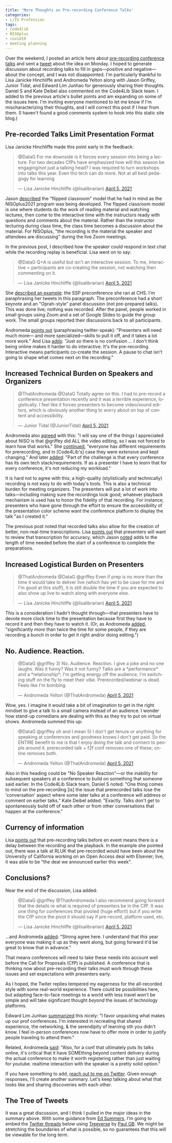 ```yaml
---
title: 'More Thoughts on Pre-recording Conference Talks'
categories:
- L/IS Profession
tags:
- code4lib
- NISOplus
- covid19
- meeting planning
---
```

Over the weekend, I posted an article here about [pre-recording conference talks](https://dltj.org/article/pre-recording-conference-talks) and sent a [tweet](https://twitter.com/DataG/status/1379033577392898048) about the idea on Monday.
I hoped to generate discussion about recording talks to fill in gaps—positive and negative—about the concept, and I was not disappointed.
I'm particularly thankful to Lisa Janicke Hinchliffe and Andromeda Yelton along with Jason Griffey, Junior Tidal, and Edward Lim Junhao for generously sharing their thoughts.
Daniel S and Kate Deibel also commented on the Code4Lib Slack team.
I added to the previous article's bullet points and am expanding on some of the issues here.
I'm inviting everyone mentioned to let me know if I'm mischaracterizing their thoughts, and I will correct this post if I hear from them.
(I haven't found a good comments system to hook into this static site blog.)

## Pre-recorded Talks Limit Presentation Format

Lisa Janicke Hinchliffe made this point early in the feedback:
<blockquote class="twitter-tweet"><p lang="en" dir="ltr">@DataG For me downside is it forces every session into being a lecture. For two decades CfPs have emphasized how will this season be engaging/not just a talking head? I was required to turn workshops into talks this year. Even tho tech can do more. Not at all best pedagogy for learning</p>&mdash; Lisa Janicke Hinchliffe (@lisalibrarian) <a href="https://twitter.com/lisalibrarian/status/1379060316634497025?ref_src=twsrc%5Etfw">April 5, 2021</a></blockquote> 

Jason [described](https://twitter.com/griffey/status/1379062462755053568) the "flipped classroom" model that he had in mind as the NISOplus2021 program was being developed.
The flipped classroom model is one where students do the work of reading material and watching lectures, then come to the interactive time with the instructors ready with questions and comments about the material.
Rather than the instructor lecturing during class time, the class time becomes a discussion about the material.
For NISOplus, "the recording is the material the speaker and attendees are discussing" during the live Zoom meetings.

In the previous post, I described how the speaker could respond in text chat while the recording replay is beneficial.
Lisa went on to say:
<blockquote class="twitter-tweet"><p lang="en" dir="ltr">@DataG Q+A is useful but isn't an interactive session. To me, interactive = participants are co-creating the session,  not watching then commenting on it.</p>&mdash; Lisa Janicke Hinchliffe (@lisalibrarian) <a href="https://twitter.com/lisalibrarian/status/1379063215313854465?ref_src=twsrc%5Etfw">April 5, 2021</a></blockquote> 

She [described an example](https://twitter.com/lisalibrarian/status/1379065709687402497): the SSP preconference she ran at CHS.  I'm paraphrasing her tweets in this paragraph.
The preconference had a short keynote and an "Oprah-style" panel discussion (not pre-prepared talks).
This was done live; nothing was recorded.
After the panel, people worked in small groups using Zoom and a set of Google Slides to guide the group work.
The small groups reported their discussions back to all participants.

Andromeda [points out](https://twitter.com/ThatAndromeda/status/1379070103141122048) (paraphrasing twitter-speak): "Presenters will need much more— and more specialized—skills to pull it off, and it takes a lot more work."
And Lisa [adds](https://twitter.com/lisalibrarian/status/1379071138383462404): "Just so there is no confusion ... I don't think being online makes it harder to do interactive. It's the pre-recording. Interactive means participants co-create the session. A pause to chat isn't going to shape what comes next on the recording."

## Increased Technical Burden on Speakers and Organizers

<blockquote class="twitter-tweet"><p lang="en" dir="ltr">@ThatAndromeda @DataG Totally agree on this. I had to pre-record a conference presentation recently and it was a terrible experience, logistically. I feel like it forces presenters to become video/sound editors, which is obviously another thing to worry about on top of content and accessibility.</p>&mdash; Junior Tidal (@JuniorTidal) <a href="https://twitter.com/JuniorTidal/status/1379075950617452547?ref_src=twsrc%5Etfw">April 5, 2021</a></blockquote> 

Andromeda also [agreed](https://twitter.com/ThatAndromeda/status/1379065758727217153) with this: "I will say one of the things I appreciated about NISO is that @griffey did ALL the video editing, so I was not forced to learn how that works."
She [continued](https://twitter.com/ThatAndromeda/status/1379067719019073537), "everyone has different requirements for prerecording, and in [Code4Lib's] case they were extensive and kept changing."
And later [added](https://twitter.com/ThatAndromeda/status/1379072014040842240): "Part of the challenge is that every conference has its own tech stack/requirements. If as a presenter I have to *learn* that for every conference, it's not reducing my workload."

It is hard not to agree with this; a high-quality (stylistically and technically) recording is not easy to do with today's tools.
This is also a technical burden for meeting organizers.
The presenters will put a lot of work into talks—including making sure the recordings look good; whatever playback mechanism is used has to honor the fidelity of that recording.
For instance, presenters who have gone through the effort to ensure the accessibility of the presentation color scheme want the conference platform to display the talk "as I created it."

The previous post noted that recorded talks also allow for the creation of better, non-real-time transcriptions.
Lisa [points out](https://twitter.com/lisalibrarian/status/1379075784565010436) that presenters will want to review that transcription for accuracy, which Jason [noted](https://twitter.com/griffey/status/1379088189483257859) adds to the length of time needed before the start of a conference to complete the preparations.

## Increased Logistical Burden on Presenters
<blockquote class="twitter-tweet"><p lang="en" dir="ltr">@ThatAndromeda @DataG @griffey Even if prep is no more than the time it would take to deliver live (which has yet to be case for me and I'm good at this stuff), it is still double the time if you are expected to also show up live to watch along with everyone else.</p>&mdash; Lisa Janicke Hinchliffe (@lisalibrarian) <a href="https://twitter.com/lisalibrarian/status/1379072398025166850?ref_src=twsrc%5Etfw">April 5, 2021</a></blockquote> 

This is a consideration I hadn't thought through—that presenters have to devote more clock time to the presentation because first they have to record it and then they have to watch it.
(Or, as Andromeda [added](https://twitter.com/ThatAndromeda/status/1379074385357774850), "significantly *more* than twice the time for some people, if they are recording a bunch in order to get it right and/or doing editing.")


## No. Audience. Reaction.

<blockquote class="twitter-tweet"><p lang="en" dir="ltr">@DataG @griffey 3) No. Audience. Reaction. I give a joke and no one laughs. Was it funny? Was it not funny? Talks are a *performance* and a *relationship*; I'm getting energy off the audience, I'm switching stuff on the fly to meet their vibe. Prerecorded/webinar is dead. Feels like I'm bombing.</p>&mdash; Andromeda Yelton (@ThatAndromeda) <a href="https://twitter.com/ThatAndromeda/status/1379068453030670354?ref_src=twsrc%5Etfw">April 5, 2021</a></blockquote> 

Wow, yes.
I imagine it would take a bit of imagination to get in the right mindset to give a talk to a small camera instead of an audience.
I wonder how stand-up comedians are dealing with this as they try to put on virtual shows.
Andromeda summed this up:
<blockquote class="twitter-tweet"><p lang="en" dir="ltr">@DataG @griffey oh and I mean 5) I don't get tenure or anything for speaking at conferences and goodness knows I don't get paid. So the ENTIRE benefit to me is that I enjoy doing the talk and connect to people around it. prerecorded talk + f2f conf removes one of these; online removes both.</p>&mdash; Andromeda Yelton (@ThatAndromeda) <a href="https://twitter.com/ThatAndromeda/status/1379069546317877249?ref_src=twsrc%5Etfw">April 5, 2021</a></blockquote> 

Also in this heading could be "No Speaker Reaction"—or the inability for subsequent speakers at a conference to build on something that someone said earlier.
In the Code4Lib Slack team, Daniel S noted: "One thing comes to mind on the pre-recording [is] the issue that prerecorded talks lose the 'conversation' aspect where some later talks at a conference will address or comment on earlier talks."
Kate Deibel added: "Exactly. Talks don't get to spontaneously build off of each other or from other conversations that happen at the conference."


## Currency of information

Lisa [points out](https://twitter.com/lisalibrarian/status/1379065709687402497) that pre-recording talks before en event means there is a delay between the recording and the playback. In the example she pointed out, there was a talk at RLUK that pre-recorded would have been about the University of California working on an Open Access deal with Elsevier; live, it was able to be "the deal we announced earlier this week". 


## Conclusions?

Near the end of the discussion, Lisa added:
<blockquote class="twitter-tweet"><p lang="en" dir="ltr">@DataG @griffey @ThatAndromeda I also recommend going forward that the details re what is required of presenters be in the CfP. It was one thing for conferences that pivoted (huge effort!) but if you write the CfP since the pivot it should say if pre-record, platform used, etc.</p>&mdash; Lisa Janicke Hinchliffe (@lisalibrarian) <a href="https://twitter.com/lisalibrarian/status/1379083233418174465?ref_src=twsrc%5Etfw">April 5, 2021</a></blockquote> 

...and Andromeda [added](https://twitter.com/ThatAndromeda/status/1379084727202766848): "Strong agree here. I understand that *this* year everyone was making it up as they went along, but going forward it'd be great to know that in advance."

That means conferences will need to take these needs into account well before the Call for Proposals (CfP) is published.
A conference that is thinking now about pre-recording their talks must work through these issues and set expectations with presenters early.

As I hoped, the Twiter replies tempered my eagerness for the all-recorded style with some real-world experience.
There could be possibilities here, but adapting face-to-face meetings to a world with less travel won't be simple and will take significant thought _beyond_ the issues of technology platforms.

Edward Lim Junhao [summarized](https://twitter.com/BarbarianEd/status/1379110254424829953) this nicely: "I favor unpacking what makes up our prof conferences. I'm interested in recreating that shared experience, the networking, & the serendipity of learning sth you didn't know. I feel in-person conferences now have to offer more in order to justify people traveling to attend them."

Related, Andromeda [said](https://twitter.com/ThatAndromeda/status/1379073227071361028): "Also, for a conf that ultimately puts its talks online, it's critical that it have SOMEthing beyond content delivery during the actual conference to make it worth registering rather than just waiting for youtube. realtime interaction with the speaker is a pretty solid option."

If you have something to add, <a href="https://twitter.com/intent/tweet?text=Hey%20%40DataG%2C%20about%20all%20pre-recorded%20presentations%3A%20">reach out to me on Twitter</a>.
Given enough responses, I'll create another summary.
Let's keep talking about what that looks like and sharing discoveries with each other.

## The Tree of Tweets

It was a great discussion, and I think I pulled in the major ideas in the summary above.
With some guidance from [Ed Summers](https://twitter.com/edsu), I'm going to embed the [Twitter threads](https://treeverse.app/view/dhJ4irUj) below using [Treeverse](https://treeverse.app) by [Paul GB](https://twitter.com/paulgb).
We might be stretching the boundaries of what is possible, so no guarantees that this will be viewable for the long term.

<script src="/assets/js/replayweb-ui.js"></script>
<replay-web-page source="/assets/attachments/2021-04-08-treeverse.wacz"
url="https://treeverse.app/view/dhJ4irUj" embed="replayonly" replayBase="/assets/js/replayweb-sw.js"></replay-web-page>



<script async src="https://platform.twitter.com/widgets.js" charset="utf-8"></script> 
